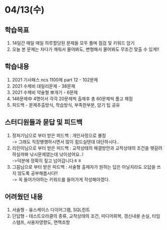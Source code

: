 # 04/13(수)
## 학습목표
1. 14일간 매일 매일 하루할당된 문제들 모두 풀며 점검 및 키워드 암기
2. 오늘 본 문제는 자다가 깨워서 물어봐도, 변형해서 물어봐도 무조건 맞출 수 있게!! 

## 학습내용
1. 2021 기사패스 ncs 1100제 part 12 - 102문제
2. 2021 수제비 데일리문제 - 38문제
3. 2021 수제비 약술형 뽀개기 - 6문제
4. 146문제中 4명이서 각각 20문제씩 출제후 총 60문제씩 풀고 채점  
5. 피드백 - 문제추출방식, 학습방식, 부족한부분, 암기 팁 공유 

## 스터디원들과 묻답 및 피드백
1. 정처기님으로 부터 받은 피드백 : 개인사정으로 불참<br>
                                  -> 그래도 직장병행하시면서 많이 힘드실텐데 대단하시다..
2. 리린이님으로 부터 받은 피드백 :  교착상태의 해결방안과 교착상태의 조건을 헷갈려하실까봐 낚시문제였는데 낚이셨어요..! <br>
                                  ->덕분에 정확히 짚고 넘어갑니다ㅎㅎ                          
3. 그믐님으로 부터 받은 피드백   : 서술형 출제자가 원하는 답은 아닐지라도 오답을 쓰지 않도록 공부해봅시다!!<br>
                                  -> 꼭 들어가야하는 키워드를 들어가게 작성해야겠다.

## 어려웠던 내용
1. 서술형 - 융스케이스 다이어그램, SQL힌트
2. 단답형 - 테스트오라클의 종류, 교착상태의 조건, 미디어회복, 갱신내용 손실, 타임스탬프, 사용자영향도, 면책조항